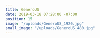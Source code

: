 ```yaml
---
title: GeneroUS
date: 2019-03-18 07:28:00 -07:00
position: 15
image: "/uploads/GeneroUS_1920.jpg"
small_image: "/uploads/GeneroUS_480.jpg"
---
```


